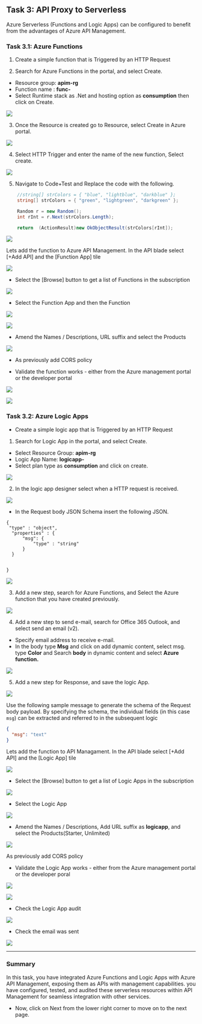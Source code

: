 ## Task 3: API Proxy to Serverless

Azure Serverless (Functions and Logic Apps) can be configured to benefit from the advantages of Azure API Management.

### Task 3.1: Azure Functions

1. Create a simple function that is Triggered by an HTTP Request

2. Search for Azure Functions in the portal, and select Create.
- Resource group: **apim-rg**
- Function name : **func-<inject key="Deployment ID" enableCopy="false" />**
- Select Runtime stack as .Net and hosting option as **consumption** then click on Create.

![](media/a.png)

3. Once the Resource is created go to Resource, select Create in Azure portal.

![](media/b.png)

4. Select HTTP Trigger and enter the name  of the new function, Select create.

![](media/c.png)

5. Navigate to Code+Test and Replace the code with the following.


```c#
    //string[] strColors = { "blue", "lightblue", "darkblue" };
    string[] strColors = { "green", "lightgreen", "darkgreen" };

    Random r = new Random();
    int rInt = r.Next(strColors.Length);

    return  (ActionResult)new OkObjectResult(strColors[rInt]);
```

![](media/c1.png)


Lets add the function to Azure API Management. In the API blade select [+Add API] and the [Function App] tile

![](media/05.png)

- Select the [Browse] button to get a list of Functions in the subscription

![](media/06.png)

- Select the Function App and then the Function

![](media/07.png)

![](media/08.png)

- Amend the Names / Descriptions, URL suffix and select the Products

![](media/09.png)

- As previously add CORS policy

- Validate the function works - either from the Azure management portal or the developer portal

![](media/10.png)

![](media/11.png)

### Task 3.2: Azure Logic Apps

- Create a simple logic app that is Triggered by an HTTP Request

1. Search for Logic App in the portal, and select Create.
- Select Resource Group: **apim-rg**
- Logic App Name: **logicapp-<inject key="Deployment ID" enableCopy="false" />**
- Select plan type as **consumption** and click on create.

![](media/d.png)

2. In the logic app designer select when a HTTP request is received.

![](media/e.png)

- In the Request body JSON Schema insert the following JSON.

```
{
 "type" : "object",
  "properties" : {
      "msg": {
          "type" : "string"
      }
  }


}
```

![](media/f.png)

3. Add a new step, search for Azure Functions, and Select the Azure function that you have created previously.

![](media/g.png)

4. Add a new step to send e-mail, search for Office 365 Outlook, and select send an email (v2). 

- Specify email address to receive e-mail.
- In the body type **Msg** and click on add dynamic content, select msg. type **Color** and Search **body** in dynamic content and select **Azure function.**

![](media/h.png)

5. Add a new step for Response, and save the logic App.

![](media/13.png)

Use the following sample message to generate the schema of the Request body payload.  By specifying the schema, the individual fields (in this case `msg`) can be extracted and referred to in the subsequent logic

```json
{
  "msg": "text"
}
```

Lets add the function to API Managament. In the API blade select [+Add API] and the [Logic App] tile

![](media/14.png)

- Select the [Browse] button to get a list of Logic Apps in the subscription

![](media/15.png)

- Select the Logic App

![](media/16.png)

- Amend the Names / Descriptions, Add URL suffix as **logicapp**,  and select the Products(Starter, Unlimited)

![](media/17.png)

 As previously add CORS policy

- Validate the Logic App works - either from the Azure management portal or the developer poral

![](media/18.png)

![](media/19.png)

- Check the Logic App audit

![](media/20.png)

- Check the email was sent

![](media/21.png)

--- 
### Summary
In this task, you have integrated Azure Functions and Logic Apps with Azure API Management, exposing them as APIs with management capabilities. you have configured, tested, and audited these serverless resources within API Management for seamless integration with other services.
- Now, click on Next from the lower right corner to move on to the next page.
